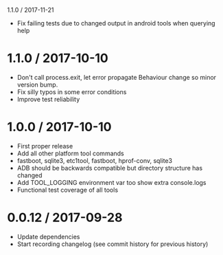 1.1.0 / 2017-11-21 
* Fix failing tests due to changed output in android tools when querying help

1.1.0 / 2017-10-10 
==================
* Don't call process.exit, let error propagate Behaviour change so minor version bump.
* Fix silly typos in some error conditions
* Improve test reliability 

1.0.0 / 2017-10-10 
==================
* First proper release
* Add all other platform tool commands
* fastboot, sqlite3, etc1tool, fastboot, hprof-conv, sqlite3
* ADB should be backwards compatible but directory structure has changed
* Add TOOL_LOGGING environment var too show extra console.logs
* Functional test coverage of all tools

0.0.12 / 2017-09-28
==================
* Update dependencies
* Start recording changelog (see commit history for previous history)